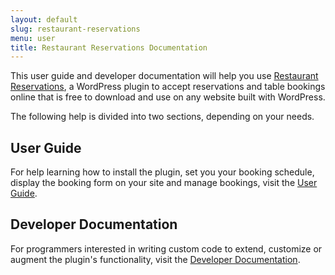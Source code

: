 ```yaml
---
layout: default
slug: restaurant-reservations
menu: user
title: Restaurant Reservations Documentation
---
```

This user guide and developer documentation will help you use [Restaurant Reservations](https://themeofthecrop.com/plugins/restaurant-reservations/), a WordPress plugin to accept reservations and table bookings online that is free to download and use on any website built with WordPress.

The following help is divided into two sections, depending on your needs.

## User Guide ##
For help learning how to install the plugin, set you your booking schedule, display the booking form on your site and manage bookings, visit the [User Guide](user).

## Developer Documentation ##
For programmers interested in writing custom code to extend, customize or augment the plugin's functionality, visit the [Developer Documentation](developer).
